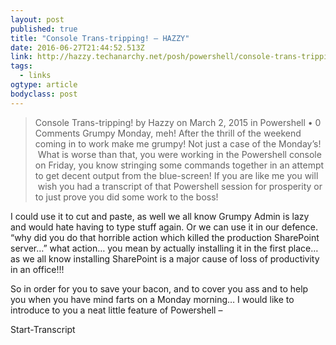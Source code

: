 ```yaml
---
layout: post 
published: true 
title: "Console Trans-tripping! – HAZZY" 
date: 2016-06-27T21:44:52.513Z 
link: http://hazzy.techanarchy.net/posh/powershell/console-trans-tripping/ 
tags:
  - links
ogtype: article 
bodyclass: post 
---
```


> Console Trans-tripping!
by Hazzy on March 2, 2015 in Powershell • 0 Comments
Grumpy Monday, meh! After the thrill of the weekend coming in to work make me grumpy! Not just a case of the Monday’s!  What is worse than that, you were working in the Powershell console on Friday, you know stringing some commands together in an attempt to get decent output from the blue-screen! If you are like me you will  wish you had a transcript of that Powershell session for prosperity or to just prove you did some work to the boss!

I could use it to cut and paste, as well we all know Grumpy Admin is lazy and would hate having to type stuff again. Or we can use it in our defence. “why did you do that horrible action which killed the production SharePoint server…” what action… you mean by actually installing it in the first place… as we all know installing SharePoint is a major cause of loss of productivity in an office!!!

So in order for you to save your bacon, and to cover you ass and to help you when you have mind farts on a Monday morning… I would like to introduce to you a neat little feature of Powershell –

Start-Transcript